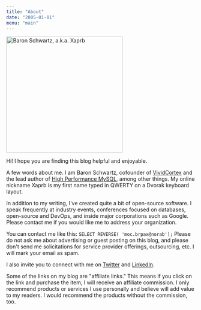 ```yaml
---
title: "About"
date: "2005-01-01"
menu: "main"
---
```


<img src="http://www.xaprb.com/media/2010/01/baron-square.jpg" alt="Baron Schwartz, a.k.a. Xaprb" title="Baron Schwartz, a.k.a. Xaprb" width="310" height="310" class="size-full wp-image-2715" />

Hi! I hope you are finding this blog helpful and enjoyable.

A few words about me. I am Baron Schwartz, cofounder of [VividCortex](https://vividcortex.com) and the lead author of [High Performance MySQL][1], among other things. My online nickname Xaprb is my first name typed in QWERTY on a Dvorak keyboard layout.

In addition to my writing, I've created quite a bit of open-source software. I speak frequently at industry events, conferences focused on databases, open-source and DevOps, and inside major corporations such as Google. Please contact me if you would like me to address your organization.

You can contact me like this: `SELECT REVERSE( 'moc.brpax@norab');` Please do not ask me about advertising or guest posting on this blog, and please don't send me solicitations for service provider offerings, outsourcing, etc. I will mark your email as spam.

I also invite you to connect with me on [Twitter][2] and [LinkedIn][3].

Some of the links on my blog are "affiliate links." This means if you
click on the link and purchase the item, I will receive an affiliate
commission. I only recommend products or services I use personally and
believe will add value to my readers. I would recommend the products
without the commission, too.

<p style="clear:both">
  &nbsp;
</p>

 [1]: http://www.highperfmysql.com/
 [2]: http://twitter.com/xaprb
 [3]: http://www.linkedin.com/in/xaprb
